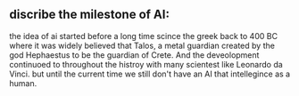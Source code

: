 ## discribe the milestone of AI:
the idea of ai started before a long time scince the greek back to 400 BC where it was widely believed that Talos, a metal guardian created by the god Hephaestus to be the guardian of Crete. And the deveolopment continuoed to throughout the histroy with many scientest like Leonardo da Vinci. but until the current time we still don't have an AI that intellegince as a human.
